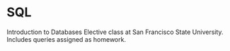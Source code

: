# SQL
Introduction to Databases Elective class at San Francisco State University. Includes queries assigned as homework. 
